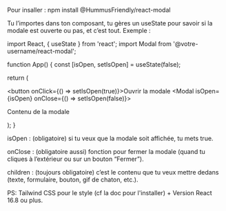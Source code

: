 Pour insaller : npm install @HummusFriendly/react-modal

Tu l’importes dans ton composant, tu gères un useState pour savoir si la modale est ouverte ou pas, et c’est tout. Exemple :

import React, { useState } from 'react';
import Modal from '@votre-username/react-modal';

function App() {
  const [isOpen, setIsOpen] = useState(false);

  return (
    <div>
      <button onClick={() => setIsOpen(true)}>Ouvrir la modale</button>
      <Modal isOpen={isOpen} onClose={() => setIsOpen(false)}>
        <p>Contenu de la modale</p>
      </Modal>
    </div>
  );
}

isOpen : (obligatoire) si tu veux que la modale soit affichée, tu mets true.

onClose : (obligatoire aussi) fonction pour fermer la modale (quand tu cliques à l’extérieur ou sur un bouton “Fermer”).

children : (toujours obligatoire) c’est le contenu que tu veux mettre dedans (texte, formulaire, bouton, gif de chaton, etc.).

PS: Tailwind CSS pour le style (cf la doc pour l'installer) + Version React 16.8 ou plus. 
